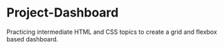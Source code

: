 # Project-Dashboard
Practicing intermediate HTML and CSS topics to create a grid and flexbox based dashboard.
